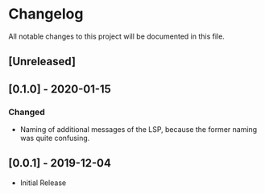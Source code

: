 # Changelog

All notable changes to this project will be documented in this file.

## [Unreleased]

## [0.1.0] - 2020-01-15

### Changed

- Naming of additional messages of the LSP, because the former naming was quite confusing.

## [0.0.1] - 2019-12-04

- Initial Release
